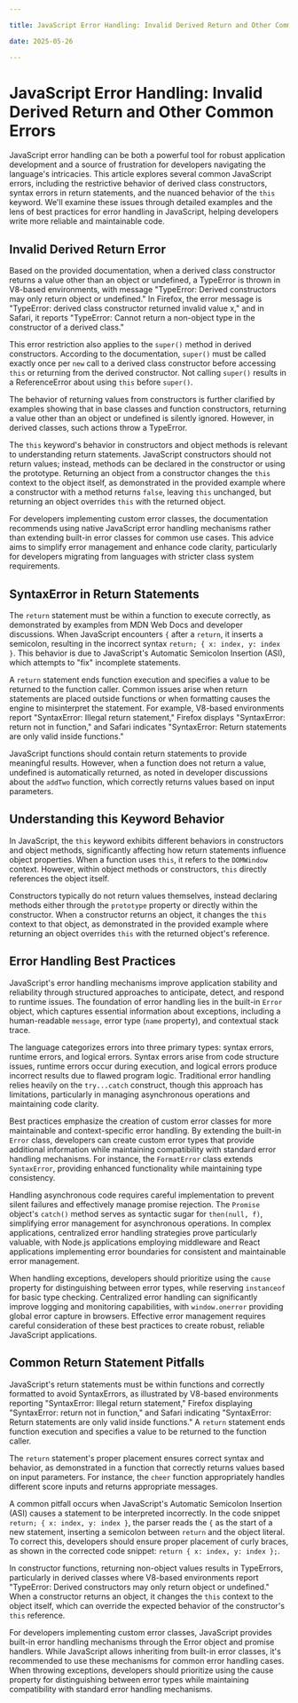 ```yaml
---

title: JavaScript Error Handling: Invalid Derived Return and Other Common Errors

date: 2025-05-26

---
```



# JavaScript Error Handling: Invalid Derived Return and Other Common Errors

JavaScript error handling can be both a powerful tool for robust application development and a source of frustration for developers navigating the language's intricacies. This article explores several common JavaScript errors, including the restrictive behavior of derived class constructors, syntax errors in return statements, and the nuanced behavior of the `this` keyword. We'll examine these issues through detailed examples and the lens of best practices for error handling in JavaScript, helping developers write more reliable and maintainable code.


## Invalid Derived Return Error

Based on the provided documentation, when a derived class constructor returns a value other than an object or undefined, a TypeError is thrown in V8-based environments, with message "TypeError: Derived constructors may only return object or undefined." In Firefox, the error message is "TypeError: derived class constructor returned invalid value x," and in Safari, it reports "TypeError: Cannot return a non-object type in the constructor of a derived class."

This error restriction also applies to the `super()` method in derived constructors. According to the documentation, `super()` must be called exactly once per `new` call to a derived class constructor before accessing `this` or returning from the derived constructor. Not calling `super()` results in a ReferenceError about using `this` before `super()`.

The behavior of returning values from constructors is further clarified by examples showing that in base classes and function constructors, returning a value other than an object or undefined is silently ignored. However, in derived classes, such actions throw a TypeError.

The `this` keyword's behavior in constructors and object methods is relevant to understanding return statements. JavaScript constructors should not return values; instead, methods can be declared in the constructor or using the prototype. Returning an object from a constructor changes the `this` context to the object itself, as demonstrated in the provided example where a constructor with a method returns `false`, leaving `this` unchanged, but returning an object overrides `this` with the returned object.

For developers implementing custom error classes, the documentation recommends using native JavaScript error handling mechanisms rather than extending built-in error classes for common use cases. This advice aims to simplify error management and enhance code clarity, particularly for developers migrating from languages with stricter class system requirements.


## SyntaxError in Return Statements

The `return` statement must be within a function to execute correctly, as demonstrated by examples from MDN Web Docs and developer discussions. When JavaScript encounters `{` after a `return`, it inserts a semicolon, resulting in the incorrect syntax `return; { x: index, y: index }`. This behavior is due to JavaScript's Automatic Semicolon Insertion (ASI), which attempts to "fix" incomplete statements.

A `return` statement ends function execution and specifies a value to be returned to the function caller. Common issues arise when return statements are placed outside functions or when formatting causes the engine to misinterpret the statement. For example, V8-based environments report "SyntaxError: Illegal return statement," Firefox displays "SyntaxError: return not in function," and Safari indicates "SyntaxError: Return statements are only valid inside functions."

JavaScript functions should contain return statements to provide meaningful results. However, when a function does not return a value, undefined is automatically returned, as noted in developer discussions about the `addTwo` function, which correctly returns values based on input parameters.


## Understanding this Keyword Behavior

In JavaScript, the `this` keyword exhibits different behaviors in constructors and object methods, significantly affecting how return statements influence object properties. When a function uses `this`, it refers to the `DOMWindow` context. However, within object methods or constructors, `this` directly references the object itself.

Constructors typically do not return values themselves, instead declaring methods either through the `prototype` property or directly within the constructor. When a constructor returns an object, it changes the `this` context to that object, as demonstrated in the provided example where returning an object overrides `this` with the returned object's reference.


## Error Handling Best Practices

JavaScript's error handling mechanisms improve application stability and reliability through structured approaches to anticipate, detect, and respond to runtime issues. The foundation of error handling lies in the built-in `Error` object, which captures essential information about exceptions, including a human-readable `message`, error type (`name` property), and contextual stack trace.

The language categorizes errors into three primary types: syntax errors, runtime errors, and logical errors. Syntax errors arise from code structure issues, runtime errors occur during execution, and logical errors produce incorrect results due to flawed program logic. Traditional error handling relies heavily on the `try...catch` construct, though this approach has limitations, particularly in managing asynchronous operations and maintaining code clarity.

Best practices emphasize the creation of custom error classes for more maintainable and context-specific error handling. By extending the built-in `Error` class, developers can create custom error types that provide additional information while maintaining compatibility with standard error handling mechanisms. For instance, the `FormatError` class extends `SyntaxError`, providing enhanced functionality while maintaining type consistency.

Handling asynchronous code requires careful implementation to prevent silent failures and effectively manage promise rejection. The `Promise` object's `catch()` method serves as syntactic sugar for `then(null, f)`, simplifying error management for asynchronous operations. In complex applications, centralized error handling strategies prove particularly valuable, with Node.js applications employing middleware and React applications implementing error boundaries for consistent and maintainable error management.

When handling exceptions, developers should prioritize using the `cause` property for distinguishing between error types, while reserving `instanceof` for basic type checking. Centralized error handling can significantly improve logging and monitoring capabilities, with `window.onerror` providing global error capture in browsers. Effective error management requires careful consideration of these best practices to create robust, reliable JavaScript applications.


## Common Return Statement Pitfalls

JavaScript's return statements must be within functions and correctly formatted to avoid SyntaxErrors, as illustrated by V8-based environments reporting "SyntaxError: Illegal return statement," Firefox displaying "SyntaxError: return not in function," and Safari indicating "SyntaxError: Return statements are only valid inside functions." A `return` statement ends function execution and specifies a value to be returned to the function caller.

The `return` statement's proper placement ensures correct syntax and behavior, as demonstrated in a function that correctly returns values based on input parameters. For instance, the `cheer` function appropriately handles different score inputs and returns appropriate messages.

A common pitfall occurs when JavaScript's Automatic Semicolon Insertion (ASI) causes a statement to be interpreted incorrectly. In the code snippet `return; { x: index, y: index }`, the parser reads the `{` as the start of a new statement, inserting a semicolon between `return` and the object literal. To correct this, developers should ensure proper placement of curly braces, as shown in the corrected code snippet: `return { x: index, y: index };`.

In constructor functions, returning non-object values results in TypeErrors, particularly in derived classes where V8-based environments report "TypeError: Derived constructors may only return object or undefined." When a constructor returns an object, it changes the `this` context to the object itself, which can override the expected behavior of the constructor's `this` reference.

For developers implementing custom error classes, JavaScript provides built-in error handling mechanisms through the Error object and promise handlers. While JavaScript allows inheriting from built-in error classes, it's recommended to use these mechanisms for common error handling cases. When throwing exceptions, developers should prioritize using the cause property for distinguishing between error types while maintaining compatibility with standard error handling mechanisms.

